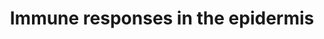 ---
annotations:
- id: PW:0000819
  parent: signaling pathway
  type: Pathway Ontology
  value: signaling pathway in the innate immune response
authors:
- Kyook
- MaintBot
- Susan
- Egonw
description: '"Regulation of immune responses in the epidermis by two largely parallel
  pathways. The p38 MAPK pathway (proteins in this pathway are in black letters) regulates
  the expression nlp-29, an AMP-encoding gene. A second AMP, encoded by cnc-2, is
  regulated by neuronally expressed dbl-1 that actives TGFb pathway (blue letters)
  in the epidermis. The identity of the neurones and whether G-protein signalling
  is required for neuronal secretion of DBL-1 is not known."'
last-edited: 2022-02-02
organisms:
- Caenorhabditis elegans
redirect_from:
- /index.php/Pathway:WP2233
- /instance/WP2233
revision: null
schema-jsonld:
- '@context': https://schema.org/
  '@id': https://wikipathways.github.io/pathways/WP2233.html
  '@type': Dataset
  creator:
    '@type': Organization
    name: WikiPathways
  description: '"Regulation of immune responses in the epidermis by two largely parallel
    pathways. The p38 MAPK pathway (proteins in this pathway are in black letters)
    regulates the expression nlp-29, an AMP-encoding gene. A second AMP, encoded by
    cnc-2, is regulated by neuronally expressed dbl-1 that actives TGFb pathway (blue
    letters) in the epidermis. The identity of the neurones and whether G-protein
    signalling is required for neuronal secretion of DBL-1 is not known."'
  keywords:
  - DAF-4
  - DAG
  - DBL-1
  - DBL-1 TGF-beta
  - DCAR-1
  - EGL-8 (PLCbeta)
  - ELT-3
  - GPA-12(Galpha)
  - HPLA
  - IP3
  - NIPI-3
  - NIPI-4
  - NSY-1
  - NonCanonical
  - PIP2
  - PKC-3
  - PLC-3
  - PMK-1
  - RACK-1(Gbeta)
  - SEK-1
  - SMA-3
  - SMA-6
  - SNF-12
  - STA-2
  - TIR-1B
  - TPA-1(PKC delta)
  - cnc-2
  - nlp-29
  - p38 MAPK
  - pathway
  license: CC0
  name: Immune responses in the epidermis
seo: CreativeWork
title: Immune responses in the epidermis
wpid: WP2233
---
